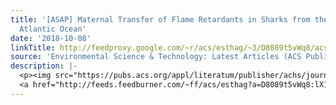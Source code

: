 ```yaml
---
title: '[ASAP] Maternal Transfer of Flame Retardants in Sharks from the Western North
  Atlantic Ocean'
date: '2018-10-08'
linkTitle: http://feedproxy.google.com/~r/acs/esthag/~3/D8089t5vWq8/acs.est.8b01613
source: 'Environmental Science & Technology: Latest Articles (ACS Publications)'
description: |-
  <p><img src="https://pubs.acs.org/appl/literatum/publisher/achs/journals/content/esthag/0/esthag.ahead-of-print/acs.est.8b01613/20181008/images/medium/es-2018-016136_0005.gif" alt="TOC Graphic"/></p><div><cite>Environmental Science & Technology</cite></div><div>DOI: 10.1021/acs.est.8b01613</div><div class="feedflare">
  <a href="http://feeds.feedburner.com/~ff/acs/esthag?a=D8089t5vWq8:lX1R1b0Dc64:yIl2AUoC8zA"><img src="http://feeds.feedburner.com/~ff/acs/esthag?d=yIl2AUoC8zA" border="0"></img></a>
---
```


